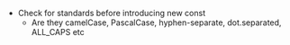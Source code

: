 - Check for standards before introducing new const
	- Are they camelCase, PascalCase, hyphen-separate, dot.separated, ALL_CAPS etc